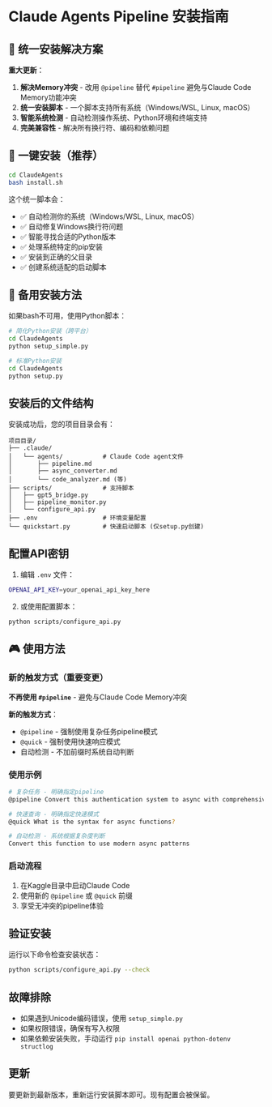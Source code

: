 # Claude Agents Pipeline 安装指南

## 🎯 统一安装解决方案

**重大更新**：
1. **解决Memory冲突** - 改用 `@pipeline` 替代 `#pipeline` 避免与Claude Code Memory功能冲突
2. **统一安装脚本** - 一个脚本支持所有系统（Windows/WSL, Linux, macOS）
3. **智能系统检测** - 自动检测操作系统、Python环境和终端支持
4. **完美兼容性** - 解决所有换行符、编码和依赖问题

## 🚀 一键安装（推荐）

```bash
cd ClaudeAgents
bash install.sh
```

这个统一脚本会：
- ✅ 自动检测你的系统（Windows/WSL, Linux, macOS）
- ✅ 自动修复Windows换行符问题
- ✅ 智能寻找合适的Python版本
- ✅ 处理系统特定的pip安装
- ✅ 安装到正确的父目录
- ✅ 创建系统适配的启动脚本

## 🔧 备用安装方法

如果bash不可用，使用Python脚本：

```bash
# 简化Python安装（跨平台）
cd ClaudeAgents
python setup_simple.py

# 标准Python安装
cd ClaudeAgents  
python setup.py
```

## 安装后的文件结构

安装成功后，您的项目目录会有：

```
项目目录/
├── .claude/
│   └── agents/           # Claude Code agent文件
│       ├── pipeline.md
│       ├── async_converter.md
│       └── code_analyzer.md (等)
├── scripts/              # 支持脚本
│   ├── gpt5_bridge.py
│   ├── pipeline_monitor.py
│   └── configure_api.py
├── .env                  # 环境变量配置
└── quickstart.py         # 快速启动脚本 (仅setup.py创建)
```

## 配置API密钥

1. 编辑 `.env` 文件：
```bash
OPENAI_API_KEY=your_openai_api_key_here
```

2. 或使用配置脚本：
```bash
python scripts/configure_api.py
```

## 🎮 使用方法

### 新的触发方式（重要变更）

**不再使用 `#pipeline`** - 避免与Claude Code Memory冲突

**新的触发方式**：
- `@pipeline` - 强制使用复杂任务pipeline模式
- `@quick` - 强制使用快速响应模式  
- 自动检测 - 不加前缀时系统自动判断

### 使用示例

```bash
# 复杂任务 - 明确指定pipeline
@pipeline Convert this authentication system to async with comprehensive tests

# 快速查询 - 明确指定快速模式
@quick What is the syntax for async functions?

# 自动检测 - 系统根据复杂度判断
Convert this function to use modern async patterns
```

### 启动流程

1. 在Kaggle目录中启动Claude Code
2. 使用新的 `@pipeline` 或 `@quick` 前缀
3. 享受无冲突的pipeline体验

## 验证安装

运行以下命令检查安装状态：
```bash
python scripts/configure_api.py --check
```

## 故障排除

- 如果遇到Unicode编码错误，使用 `setup_simple.py`
- 如果权限错误，确保有写入权限
- 如果依赖安装失败，手动运行 `pip install openai python-dotenv structlog`

## 更新

要更新到最新版本，重新运行安装脚本即可。现有配置会被保留。